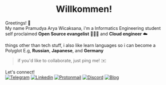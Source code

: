 <h1 align="center"> Willkommen! </h1>

Greetings! 👋  
My name Pramudya Arya Wicaksana, i'm a Informatics Engineering student  
self proclaimed __Open Source evangelist__ 🧑🏻‍💻 and __Cloud engineer__ ☁️  

things other than tech stuff, i also like learn languages so i can become a Polyglot E.g, __Russian__, __Japanese__, and __Germany__  

> if you'd like to collaborate, just ping me! ✉️

Let's connect!  
[![Telegram](https://img.shields.io/badge/Telegram-2CA5E0?style=for-the-badge&logo=telegram&logoColor=white)](https://t.me/ryawcksn)
[![Linkedin](https://img.shields.io/badge/LinkedIn-0077B5?style=for-the-badge&logo=linkedin&logoColor=white)](https://www.linkedin.com/in/ryawcksn/) [![Protonmail](https://img.shields.io/badge/ProtonMail-8B89CC?style=for-the-badge&logo=protonmail&logoColor=white)](mailto:pram.aryawcksn@protonmail.ch) [![Discord](https://img.shields.io/badge/Discord-7289DA?style=for-the-badge&logo=discord&logoColor=white)](AR#7694) [![Blog](https://img.shields.io/badge/Blog-FFA500?style=for-the-badge&logo=rss&logoColor=white)](https://blog.yuuriya.tech)
